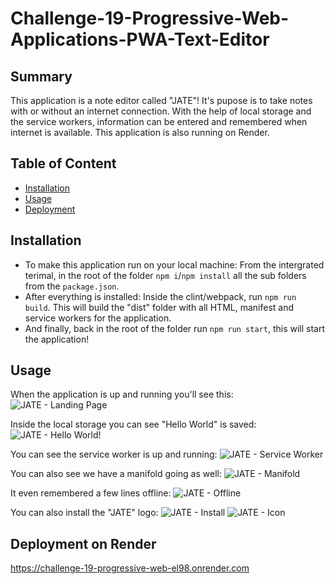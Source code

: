 # Challenge-19-Progressive-Web-Applications-PWA-Text-Editor
## Summary
This application is a note editor called "JATE"! It's pupose is to take notes with or without an internet connection. With the help of local storage and the service workers, information can be entered and remembered when internet is available. This application is also running on Render.

## Table of Content
+ [Installation](#installation)
+ [Usage](#usage)
+ [Deployment](#Deployment)

## Installation
+ To make this application run on your local machine: From the intergrated terimal, in the root of the folder `npm i`/`npm install` all the sub folders from the `package.json`.
+ After everything is installed: Inside the clint/webpack, run `npm run build`. This will build the "dist" folder with all HTML, manifest and service workers for the application.
+ And finally, back in the root of the folder run `npm run start`, this will start the application!
  
## Usage
When the application is up and running you'll see this:
![JATE - Landing Page](https://github.com/DakotaK92/Challenge-19-Progressive-Web-Applications-PWA-Text-Editor/assets/46942706/f5ccbfb8-d0d6-4c92-ab58-3adb30570baa)

Inside the local storage you can see "Hello World" is saved:
![JATE - Hello World!](https://github.com/DakotaK92/Challenge-19-Progressive-Web-Applications-PWA-Text-Editor/assets/46942706/8ad59ab3-b696-4e5e-ae5e-5a520301e072)

You can see the service worker is up and running:
![JATE - Service Worker](https://github.com/DakotaK92/Challenge-19-Progressive-Web-Applications-PWA-Text-Editor/assets/46942706/71f1fffa-c953-499a-9864-3aa1a844c0cd)

You can also see we have a manifold going as well:
![JATE - Manifold](https://github.com/DakotaK92/Challenge-19-Progressive-Web-Applications-PWA-Text-Editor/assets/46942706/8a8087be-63c4-473b-9a20-7c4ec79eb055)

It even remembered a few lines offline:
![JATE - Offline](https://github.com/DakotaK92/Challenge-19-Progressive-Web-Applications-PWA-JATE/assets/46942706/3cabdbac-55c2-4f6f-9315-ca1be3401561)

You can also install the "JATE" logo:
![JATE - Install](https://github.com/DakotaK92/Challenge-19-Progressive-Web-Applications-PWA-Text-Editor/assets/46942706/c4b80692-63a2-4f9f-808c-872cc543a46d)
![JATE - Icon](https://github.com/DakotaK92/Challenge-19-Progressive-Web-Applications-PWA-Text-Editor/assets/46942706/09ca10c8-3fda-445f-b6b4-db6d9153265d)

## Deployment on Render
https://challenge-19-progressive-web-el98.onrender.com
